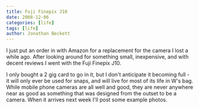 ```yaml
---
title: Fuji Finepix J10
date: 2008-12-06
categories: [life]
tags: [life]
author: Jonathan Beckett
---
```


I just put an order in with Amazon for a replacement for the camera I lost a while ago. After looking around for something small, inexpensive, and with decent reviews I went with the Fuji Finepix J10.

I only bought a 2 gig card to go in it, but I don't anticipate it becoming full - it will only ever be used for snaps, and will live for most of its life in W's bag. While mobile phone cameras are all well and good, they are never anywhere near as good as something that was designed from the outset to be a camera. When it arrives next week I'll post some example photos.